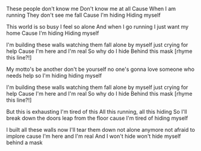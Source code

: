 These people don't know me
Don't know me at all
Cause When I am running
They don't see me fall
Cause I'm hiding
Hiding myself

This world is so busy 
I feel so alone
And when I go running
I just want my home
Cause I'm hiding
Hiding myself

I'm building these walls
watching them fall
alone by myself
just crying for help
Cause I'm here
and I'm real
So why do I hide
Behind this mask [rhyme this line?!]

My motto's be another
don't be yourself
no one's gonna love
someone who needs help
so I'm hiding 
hiding myself

I'm building these walls
watching them fall
alone by myself
just crying for help
Cause I'm here
and I'm real
So why do I hide
Behind this mask [rhyme this line?!]

But this is exhausting
I'm tired of this
All this running, all this hiding
So I'll break down the doors
leap from the floor
cause I'm tired
of hiding myself

I built all these walls
now I'll tear them down
not alone anymore
not afraid to implore
cause I'm here
and I'm real
And I won't hide
won't hide myself
behind a mask